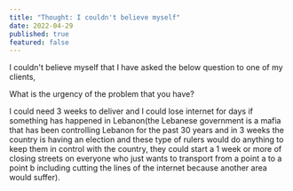 ```yaml
---
title: "Thought: I couldn't believe myself"
date: 2022-04-29
published: true
featured: false
---
```



I couldn't believe myself that I have asked the below question to one of my clients, 

What is the urgency of the problem that you have? 

I could need 3 weeks to deliver and I could lose internet for days if something has happened in Lebanon(the Lebanese government is a mafia that has been controlling Lebanon for the past 30 years and in 3 weeks the country is having an election and these type of rulers would do anything to keep them in control with the country, they could start a 1 week or more of closing streets on everyone who just wants to transport from a point a to a point b including cutting the lines of the internet because another area would suffer).